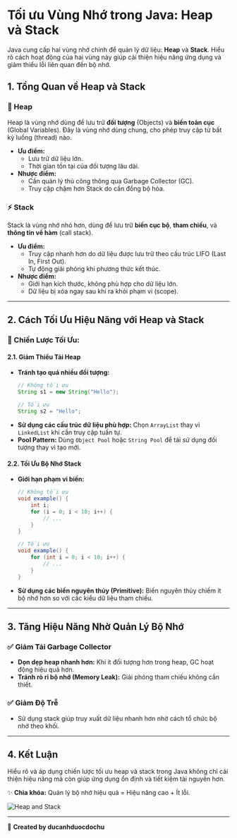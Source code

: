 # Tối ưu Vùng Nhớ trong Java: Heap và Stack

Java cung cấp hai vùng nhớ chính để quản lý dữ liệu: **Heap** và **Stack**. Hiểu rõ cách hoạt động của hai vùng này giúp cải thiện hiệu năng ứng dụng và giảm thiểu lỗi liên quan đến bộ nhớ.

## 1. Tổng Quan về Heap và Stack

### 🧠 Heap
Heap là vùng nhớ dùng để lưu trữ **đối tượng** (Objects) và **biến toàn cục** (Global Variables). Đây là vùng nhớ dùng chung, cho phép truy cập từ bất kỳ luồng (thread) nào.

- **Ưu điểm:**
  - Lưu trữ dữ liệu lớn.
  - Thời gian tồn tại của đối tượng lâu dài.
- **Nhược điểm:**
  - Cần quản lý thủ công thông qua Garbage Collector (GC).
  - Truy cập chậm hơn Stack do cần đồng bộ hóa.

### ⚡ Stack
Stack là vùng nhớ nhỏ hơn, dùng để lưu trữ **biến cục bộ**, **tham chiếu**, và **thông tin về hàm** (call stack).

- **Ưu điểm:**
  - Truy cập nhanh hơn do dữ liệu được lưu trữ theo cấu trúc LIFO (Last In, First Out).
  - Tự động giải phóng khi phương thức kết thúc.
- **Nhược điểm:**
  - Giới hạn kích thước, không phù hợp cho dữ liệu lớn.
  - Dữ liệu bị xóa ngay sau khi ra khỏi phạm vi (scope).

---

## 2. Cách Tối Ưu Hiệu Năng với Heap và Stack

### 🎯 Chiến Lược Tối Ưu:

#### 2.1. Giảm Thiểu Tải Heap
- **Tránh tạo quá nhiều đối tượng:**
  ```java
  // Không tối ưu
  String s1 = new String("Hello");

  // Tối ưu
  String s2 = "Hello";
  ```
- **Sử dụng các cấu trúc dữ liệu phù hợp:** Chọn `ArrayList` thay vì `LinkedList` khi cần truy cập tuần tự.
- **Pool Pattern:** Dùng `Object Pool` hoặc `String Pool` để tái sử dụng đối tượng thay vì tạo mới.

#### 2.2. Tối Ưu Bộ Nhớ Stack
- **Giới hạn phạm vi biến:**
  ```java
  // Không tối ưu
  void example() {
      int i;
      for (i = 0; i < 10; i++) {
          // ...
      }
  }

  // Tối ưu
  void example() {
      for (int i = 0; i < 10; i++) {
          // ...
      }
  }
  ```
- **Sử dụng các biến nguyên thủy (Primitive):** Biến nguyên thủy chiếm ít bộ nhớ hơn so với các kiểu dữ liệu tham chiếu.

---

## 3. Tăng Hiệu Năng Nhờ Quản Lý Bộ Nhớ

### ✅ Giảm Tải Garbage Collector
- **Dọn dẹp heap nhanh hơn:** Khi ít đối tượng hơn trong heap, GC hoạt động hiệu quả hơn.
- **Tránh rò rỉ bộ nhớ (Memory Leak):** Giải phóng tham chiếu không cần thiết.

### ✅ Giảm Độ Trễ
- Sử dụng stack giúp truy xuất dữ liệu nhanh hơn nhờ cách tổ chức bộ nhớ theo khối.

---

## 4. Kết Luận
Hiểu rõ và áp dụng chiến lược tối ưu heap và stack trong Java không chỉ cải thiện hiệu năng mà còn giúp ứng dụng ổn định và tiết kiệm tài nguyên hơn.

✨ **Chìa khóa:** Quản lý bộ nhớ hiệu quả = Hiệu năng cao + Ít lỗi.

![Heap and Stack](https://via.placeholder.com/600x300?text=Heap+vs+Stack+Visualization)

---

📝 **Created by ducanhduocdochu**
